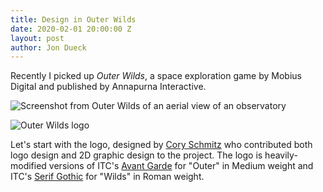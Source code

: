 ```yaml
---
title: Design in Outer Wilds
date: 2020-02-01 20:00:00 Z
layout: post
author: Jon Dueck
---
```


Recently I picked up *Outer Wilds*, a space exploration game by Mobius Digital and published by Annapurna Interactive.

![Screenshot from Outer Wilds of an aerial view of an observatory](https://steamcdn-a.akamaihd.net/steam/apps/753640/ss_ec95a283483f0438be40d033f08b9d956e748d54.1920x1080.jpg?t=1576800094)

![Outer Wilds logo](https://freight.cargo.site/t/original/i/d55f6f392ace9f2dd35129c0e9790418465b756981157c5b361f91a27417d5b4/HMVR_1340_13407.png)

Let's start with the logo, designed by [Cory Schmitz](https://coryschmitz.com/Game-Logos) who contributed both logo design and 2D graphic design to the project. The logo is heavily-modified versions of ITC's [Avant Garde](https://www.myfonts.com/fonts/itc/avant-garde-gothic/) for "Outer" in Medium weight and ITC's [Serif Gothic](https://www.myfonts.com/fonts/itc/serif-gothic/) for "Wilds" in Roman weight.
